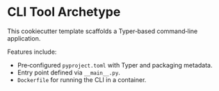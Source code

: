 # CLI Tool Archetype

This cookiecutter template scaffolds a Typer‑based command‑line application.

Features include:

* Pre‑configured `pyproject.toml` with Typer and packaging metadata.
* Entry point defined via `__main__.py`.
* `Dockerfile` for running the CLI in a container.